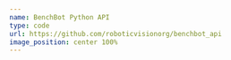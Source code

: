 ```yaml
---
name: BenchBot Python API
type: code
url: https://github.com/roboticvisionorg/benchbot_api
image_position: center 100%
---
```

